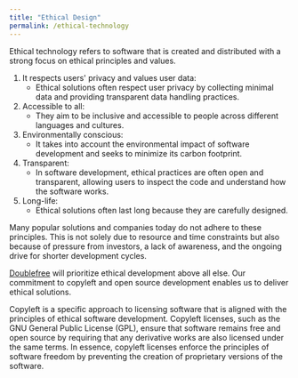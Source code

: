 ```yaml
---
title: "Ethical Design"
permalink: /ethical-technology
---
```


Ethical technology refers to software that is created and distributed with a strong focus on ethical principles and values.

1. It respects users' privacy and values user data:
   * Ethical solutions often respect user privacy by collecting minimal data and providing transparent data handling practices.
2. Accessible to all:
   * They aim to be inclusive and accessible to people across different languages and cultures.
3. Environmentally conscious:
   * It takes into account the environmental impact of software development and seeks to minimize its carbon footprint.
4. Transparent:
   * In software development, ethical practices are often open and transparent, allowing users to inspect the code and understand how the software works.
5. Long-life:
   * Ethical solutions often last long because they are carefully designed.

Many popular solutions and companies today do not adhere to these principles. This is not solely due to resource and time constraints but also because of pressure from investors, a lack of awareness, and the ongoing drive for shorter development cycles.

[Doublefree](https://doublefree.in) will prioritize ethical development above all else. Our commitment to copyleft and open source development enables us to deliver ethical solutions.

Copyleft is a specific approach to licensing software that is aligned with the principles of ethical software development. Copyleft licenses, such as the GNU General Public License (GPL), ensure that software remains free and open source by requiring that any derivative works are also licensed under the same terms. In essence, copyleft licenses enforce the principles of software freedom by preventing the creation of proprietary versions of the software.
